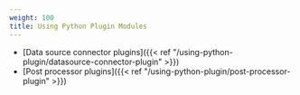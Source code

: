 ```yaml
---
weight: 100
title: Using Python Plugin Modules
---
```


* [Data source connector plugins]({{< ref "/using-python-plugin/datasource-connector-plugin" >}})
* [Post processor plugins]({{< ref "/using-python-plugin/post-processor-plugin" >}})

